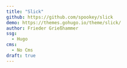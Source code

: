 ```yaml
---
title: "Slick"
github: https://github.com/spookey/slick
demo: https://themes.gohugo.io/theme/slick/
author: Frieder Grießhammer
ssg:
  - Hugo
cms:
  - No Cms
draft: true
---
```


